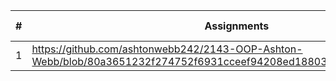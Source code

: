 |# | Assignments | Assignment Description |
|--|-------------|------------------------|
|1 | https://github.com/ashtonwebb242/2143-OOP-Ashton-Webb/blob/80a3651232f274752f6931cceef94208ed18803b/Assignments/A03.cpp     | Banner Page            |  
